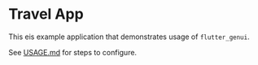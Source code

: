 # Travel App

This eis example application that demonstrates usage of `flutter_genui`.

See
[USAGE.md](https://github.com/flutter/genui/blob/main/doc/USAGE.md)
for steps to configure.
